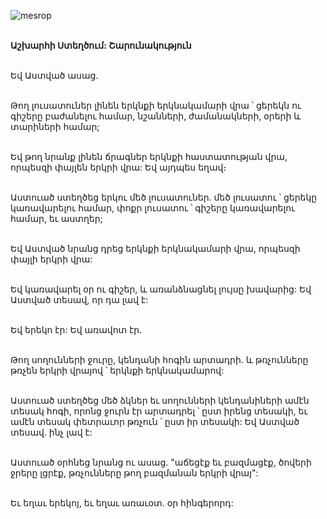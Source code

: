 ![mesrop](https://volamar.ru/audio_video/foto/01/detbible/B16.BMP)

\
**Աշխարհի Ստեղծում: Շարունակություն**

\
Եվ Աստված ասաց.

\
Թող լուսատուներ լինեն երկնքի երկնակամարի վրա ՝ ցերեկն ու գիշերը բաժանելու համար, նշանների, ժամանակների, օրերի և տարիների համար;

\
Եվ թող նրանք լինեն ճրագներ երկնքի հաստատության վրա, որպեսզի փայլեն երկրի վրա: Եվ այդպես եղավ։

\
Աստուած ստեղծեց երկու մեծ լուսատուներ. մեծ լուսատու ՝ ցերեկը կառավարելու համար, փոքր լուսատու ՝ գիշերը կառավարելու համար, եւ աստղեր;

\
Եվ Աստված նրանց դրեց երկնքի երկնակամարի վրա, որպեսզի փայլի երկրի վրա:

\
Եվ կառավարել օր ու գիշեր, և առանձնացնել լույսը խավարից: Եվ Աստված տեսավ, որ դա լավ է:

\
Եվ երեկո էր: Եվ առավոտ էր.

\
Թող սողունների ջուրը, կենդանի հոգին արտադրի. և թռչունները թռչեն երկրի վրայով ՝ երկնքի երկնակամարով:

\
Աստուած ստեղծեց մեծ ձկներ եւ սողունների կենդանիների ամէն տեսակ հոգի, որոնց ջուրն էր արտադրել ՝ ըստ իրենց տեսակի, եւ ամէն տեսակ փետրաւոր թռչուն ՝ ըստ իր տեսակի: Եվ Աստված տեսավ. ինչ լավ է:

\
Աստուած օրհնեց նրանց ու ասաց. "աճեցէք եւ բազմացէք, ծովերի ջրերը լցրէք, թռչունները թող բազմանան երկրի վրայ":

\
Եւ եղաւ երեկոյ, եւ եղաւ առաւօտ. օր հինգերորդ:
